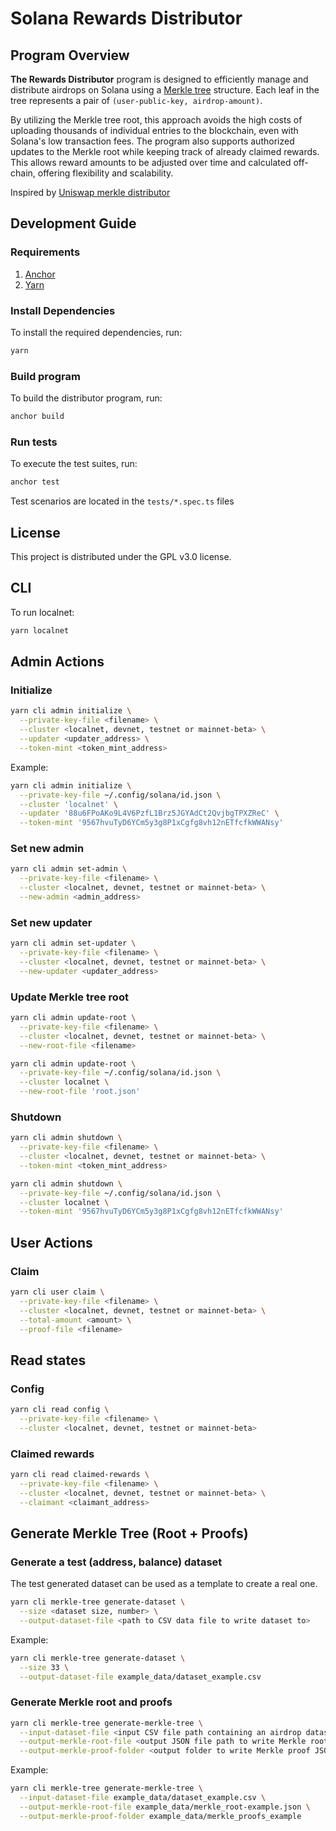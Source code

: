 # Solana Rewards Distributor

## Program Overview

**The Rewards Distributor** program is designed to efficiently manage and distribute airdrops on Solana using a
[Merkle tree](https://en.wikipedia.org/wiki/Merkle_tree) structure.
Each leaf in the tree represents a pair of  `(user-public-key, airdrop-amount)`.

By utilizing the Merkle tree root, this approach avoids the high costs of uploading thousands of individual entries to
the blockchain,
even with Solana's low transaction fees.
The program also supports authorized updates to the Merkle root while keeping track of already claimed rewards.
This allows reward amounts to be adjusted over time and calculated off-chain, offering flexibility and scalability.

Inspired by [Uniswap merkle distributor](https://github.com/Uniswap/merkle-distributor)

## Development Guide

### Requirements

1. [Anchor](https://www.anchor-lang.com/docs/installation)
2. [Yarn](https://yarnpkg.com/getting-started/install)

### Install Dependencies

To install the required dependencies, run:

```bash
yarn
```

### Build program

To build the distributor program, run:

```bash
anchor build
```

### Run tests

To execute the test suites, run:

```bash
anchor test
```

Test scenarios are located in the `tests/*.spec.ts` files

## License

This project is distributed under the GPL v3.0 license.

## CLI

To run localnet:

```bash
yarn localnet
```


## Admin Actions

### Initialize

```bash
yarn cli admin initialize \
  --private-key-file <filename> \
  --cluster <localnet, devnet, testnet or mainnet-beta> \
  --updater <updater_address> \
  --token-mint <token_mint_address>
```

Example:

```bash
yarn cli admin initialize \
  --private-key-file ~/.config/solana/id.json \
  --cluster 'localnet' \
  --updater '88u6FPoAKo9L4V6PzfL1Brz5JGYAdCt2QvjbgTPXZReC' \
  --token-mint '9567hvuTyD6YCm5y3g8P1xCgfg8vh12nETfcfkWWANsy'
```

### Set new admin

```bash
yarn cli admin set-admin \
  --private-key-file <filename> \
  --cluster <localnet, devnet, testnet or mainnet-beta> \
  --new-admin <admin_address>
```

### Set new updater

```bash
yarn cli admin set-updater \
  --private-key-file <filename> \
  --cluster <localnet, devnet, testnet or mainnet-beta> \
  --new-updater <updater_address>
```

### Update Merkle tree root

```bash
yarn cli admin update-root \
  --private-key-file <filename> \
  --cluster <localnet, devnet, testnet or mainnet-beta> \
  --new-root-file <filename>
```

```bash
yarn cli admin update-root \
  --private-key-file ~/.config/solana/id.json \
  --cluster localnet \
  --new-root-file 'root.json'
```

### Shutdown

```bash
yarn cli admin shutdown \
  --private-key-file <filename> \
  --cluster <localnet, devnet, testnet or mainnet-beta> \
  --token-mint <token_mint_address>
```

```bash
yarn cli admin shutdown \
  --private-key-file ~/.config/solana/id.json \
  --cluster localnet \
  --token-mint '9567hvuTyD6YCm5y3g8P1xCgfg8vh12nETfcfkWWANsy'
```

## User Actions

### Claim

```bash
yarn cli user claim \
  --private-key-file <filename> \
  --cluster <localnet, devnet, testnet or mainnet-beta> \
  --total-amount <amount> \
  --proof-file <filename>
```

## Read states

### Config

```bash
yarn cli read config \
  --private-key-file <filename> \
  --cluster <localnet, devnet, testnet or mainnet-beta>
```

### Claimed rewards

```bash
yarn cli read claimed-rewards \
  --private-key-file <filename> \
  --cluster <localnet, devnet, testnet or mainnet-beta> \
  --claimant <claimant_address>
```

## Generate Merkle Tree (Root + Proofs)

### Generate a test (address, balance) dataset

The test generated dataset can be used as a template to create a real one.

```bash
yarn cli merkle-tree generate-dataset \
  --size <dataset size, number> \
  --output-dataset-file <path to CSV data file to write dataset to>
```

Example:

```bash
yarn cli merkle-tree generate-dataset \
  --size 33 \
  --output-dataset-file example_data/dataset_example.csv
```

### Generate Merkle root and proofs

```bash
yarn cli merkle-tree generate-merkle-tree \
  --input-dataset-file <input CSV file path containing an airdrop dataset> \
  --output-merkle-root-file <output JSON file path to write Merkle root to> \
  --output-merkle-proof-folder <output folder to write Merkle proof JSON file to>
```

Example:

```bash
yarn cli merkle-tree generate-merkle-tree \
  --input-dataset-file example_data/dataset_example.csv \
  --output-merkle-root-file example_data/merkle_root-example.json \
  --output-merkle-proof-folder example_data/merkle_proofs_example
```
